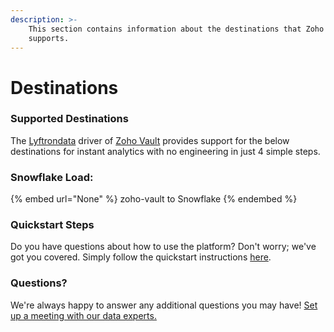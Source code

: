 ```yaml
---
description: >-
    This section contains information about the destinations that Zoho Vault
    supports.
---
```


# Destinations

### Supported Destinations

The [Lyftrondata](https://www.lyftrondata.com/) driver of [Zoho Vault](None) provides support for the below destinations for instant analytics with no engineering in just 4 simple steps.

### Snowflake Load:

{% embed url="None" %}
zoho-vault to Snowflake
{% endembed %}

### Quickstart Steps

Do you have questions about how to use the platform? Don't worry; we've got you covered. Simply follow the quickstart instructions [here](README.md).

### Questions? <a href="#questions" id="questions"></a>

We're always happy to answer any additional questions you may have! [Set up a meeting with our data experts.](https://www.lyftrondata.com/book-a-meeting/)
